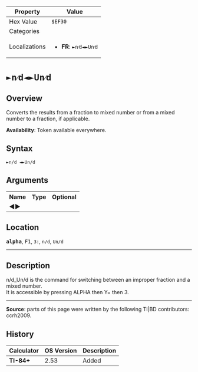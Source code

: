 | Property      | Value |
|---------------|-------|
| Hex Value     | `$EF30`|
| Categories    | <ul></ul> |
| Localizations | <ul><li><b>FR</b>: `►n⁄d◄►Un⁄d`</li></ul> |

# `►n⁄d◄►Un⁄d`

## Overview
Converts the results from a fraction to mixed number or from a mixed number to a fraction, if applicable.


<b>Availability</b>: Token available everywhere.

## Syntax
`►n/d ◄►Un/d`

## Arguments
<table>
<tr><th>Name</th><th>Type</th><th>Optional</th></tr>

<tr><td><b>◄►</b></td><td></td><td></td></tr>

</table>

## Location
<tt><kbd><b>alpha</b></kbd></tt>, <kbd>F1</kbd>, `3:`, `n/d`, `Un/d`
<hr>

## Description

n/d_Un/d is the command for switching between an improper fraction and a mixed number.  
It is accessible by pressing ALPHA then Y= then 3.

* * *

**Source**: parts of this page were written by the following TI|BD contributors: ccrh2009.

## History
| Calculator | OS Version | Description |
|------------|------------|-------------|
| <b>TI-84+</b> | 2.53 | Added |


